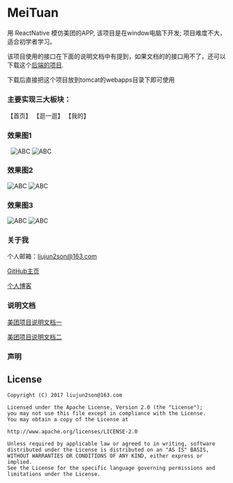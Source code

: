 # MeiTuan
用 ReactNative 模仿美团的APP,  该项目是在window电脑下开发; 项目难度不大，适合初学者学习。

该项目使用的接口在下面的说明文档中有提到，如果文档的的接口用不了，还可以下载这个[后端的项目](https://github.com/LiuJunb/React-Native-MeiTuan/blob/master/README/MeiTuan.war).

下载后直接把这个项目放到tomcat的webapps目录下即可使用

### 主要实现三大板块：
  
  【首页】
  【逛一逛】
  【我的】

### 效果图1
  
   ![ABC](https://github.com/LiuJunb/MeiTuan/blob/master/README/image/09r.png) 
   ![ABC](https://github.com/LiuJunb/MeiTuan/blob/master/README/image/10.png) 
   
### 效果图2
   ![ABC](https://github.com/LiuJunb/MeiTuan/blob/master/README/image/11.png) 
   ![ABC](https://github.com/LiuJunb/MeiTuan/blob/master/README/image/12.png) 
   
### 效果图3 
   
   ![ABC](https://github.com/LiuJunb/MeiTuan/blob/master/README/image/13.png) 
   ![ABC](https://github.com/LiuJunb/MeiTuan/blob/master/README/md1/51.png) 
  
### 关于我
  
个人邮箱：liujun2son@163.com

[GitHub主页](https://github.com/LiuJunb)


[个人博客](http://blog.csdn.net/u012987546)


### 说明文档
[美团项目说明文档一](https://github.com/LiuJunb/React-Native-MeiTuan/blob/master/README/md1/03ReactNative%E7%BE%8E%E5%9B%A2%E9%A1%B9%E7%9B%AE%E4%B8%80.md)

[美团项目说明文档二](https://github.com/LiuJunb/React-Native-MeiTuan/blob/master/README/md2/04ReactNative%E7%BE%8E%E5%9B%A2%E9%A1%B9%E7%9B%AE%E4%BA%8C.md)

### 声明

License
--
    Copyright (C) 2017 liujun2son@163.com

    Licensed under the Apache License, Version 2.0 (the "License");
    you may not use this file except in compliance with the License.
    You may obtain a copy of the License at

    http://www.apache.org/licenses/LICENSE-2.0

    Unless required by applicable law or agreed to in writing, software
    distributed under the License is distributed on an "AS IS" BASIS,
    WITHOUT WARRANTIES OR CONDITIONS OF ANY KIND, either express or implied.
    See the License for the specific language governing permissions and
    limitations under the License.

